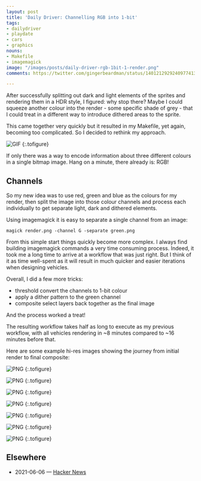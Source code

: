 ```yaml
---
layout: post
title: 'Daily Driver: Channelling RGB into 1-bit'
tags:
- dailydriver
- playdate
- cars
- graphics
nouns:
- Makefile
- imagemagick
image: "/images/posts/daily-driver-rgb-1bit-1-render.png"
comments: https://twitter.com/gingerbeardman/status/1401212929240977413

---
```

After successfully splitting out dark and light elements of the sprites and rendering them in a HDR style, I figured: why stop there? Maybe I could squeeze another colour into the render - some specific shade of grey - that I could treat in a different way to introduce dithered areas to the sprite.

This came together very quickly but it resulted in my Makefile, yet again, becoming too complicated. So I decided to rethink my approach.

![GIF](https://cdn.gingerbeardman.com/images/posts/daily-driver-rgb-1bit.gif "Dither layer: specifying areas that should have a dither pattern applied, here the rear grille")
{:.tofigure}

If only there was a way to encode information about three different colours in a single bitmap image. Hang on a minute, there already is: RGB!

## Channels

So my new idea was to use red, green and blue as the colours for my render, then split the image into those colour channels and process each individually to get separate light, dark and dithered elements.

Using imagemagick it is easy to separate a single channel from an image:

    magick render.png -channel G -separate green.png

From this simple start things quickly become more complex. I always find building imagemagick commands a very time consuming process. Indeed, it took me a long time to arrive at a workflow that was just right. But I think of it as time well-spent as it will result in much quicker and easier iterations when designing vehicles.

Overall, I did a few more tricks:

* threshold convert the channels to 1-bit colour
* apply a dither pattern to the green channel
* composite select layers back together as the final image

And the process worked a treat!

The resulting workflow takes half as long to execute as my previous workflow, with all vehicles rendering in \~8 minutes compared to \~16 minutes before that.

Here are some example hi-res images showing the journey from initial render to final composite:

![PNG](https://cdn.gingerbeardman.com/images/posts/daily-driver-rgb-1bit-1-render.png "Render, 8-bit colour")
{:.tofigure}

![PNG](https://cdn.gingerbeardman.com/images/posts/daily-driver-rgb-1bit-2-red.png "Red channel, inverted, 1-bit colour")
{:.tofigure}

![PNG](https://cdn.gingerbeardman.com/images/posts/daily-driver-rgb-1bit-3-green.png "Green channel, 1-bit colour")
{:.tofigure}

![PNG](https://cdn.gingerbeardman.com/images/posts/daily-driver-rgb-1bit-4-blue.png "Blue channel, 1-bit colour")
{:.tofigure}

![PNG](https://cdn.gingerbeardman.com/images/posts/daily-driver-rgb-1bit-5-alpha.png "Alpha channel, 1-bit colour")
{:.tofigure}

![PNG](https://cdn.gingerbeardman.com/images/posts/daily-driver-rgb-1bit-6-dither.png "Green channel with Dither pattern applied")
{:.tofigure}

![PNG](https://cdn.gingerbeardman.com/images/posts/daily-driver-rgb-1bit-7-composite.png "Final composite, 1-bit colour")
{:.tofigure}

## Elsewhere

* 2021-06-06 — [Hacker News](https://news.ycombinator.com/item?id=27409371)